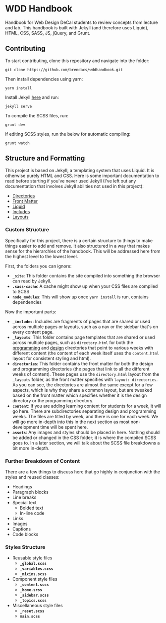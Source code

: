 # WDD Handbook

Handbook for Web Design DeCal students to review concepts from lecture and lab. This handbook is built with Jekyll (and therefore uses Liquid), HTML, CSS, SASS, JS, jQuery, and Grunt.

## Contributing

To start contributing, clone this repository and navigate into the folder:

```
git clone https://github.com/brendacs/wddhandbook.git
```

Then install dependencies using yarn:

```
yarn install
```

Install Jekyll [here](https://jekyllrb.com/) and run:

```
jekyll serve
```

To compile the SCSS files, run:

```
grunt dev
```

If editing SCSS styles, run the below for automatic compiling:

```
grunt watch
```

## Structure and Formatting

This project is based on Jekyll, a templating system that uses Liquid. It is otherwise purely HTML and CSS. Here is some important documentation to read before starting if you've never used Jekyll (I've left out any documentation that involves Jekyll abilities not used in this project):

* [Directories](https://jekyllrb.com/docs/structure/)
* [Front Matter](https://jekyllrb.com/docs/front-matter/)
* [Liquid](https://jekyllrb.com/docs/liquid/)
* [Includes](https://jekyllrb.com/docs/includes/)
* [Layouts](https://jekyllrb.com/docs/layouts/)

### Custom Structure

Specifically for this project, there is a certain structure to things to make things easier to add and remove. It also structured in a way that makes sense for the hierarchies of the handbook. This will be addressed here from the highest level to the lowest level.

First, the folders you can ignore:

* **`_site`**: This folder contains the site compiled into something the browser can read by Jekyll.
* **`.sass-cache`**: A cache might show up when your CSS files are compiled to SCSS
* **`node_modules`**: This will show up once `yarn install` is run, contains dependencies

Now the important parts:

* **`_includes`**: Includes are fragments of pages that are shared or used across multiple pages or layouts, such as a nav or the sidebar that's on every content page.
* **`_layouts`**: This folder contains page templates that are shared or used across multiple pages, such as `directory.html` for both the [programming](https://handbook.wdd.io/directories/programming.html) and [design](https://handbook.wdd.io/directories/design.html) directories that point to various weeks with different content (the content of each week itself uses the `content.html` layout for consistent styling and html).
* **`directories`**: This folder contains the front matter for both the design and programming directories (the pages that link to all the different weeks of content). These pages use the `directory.html` layout from the `_layouts` folder, as the front matter specifies with `layout: directories`. As you can see, the directories are almost the same except for a few aspects, which is why they share a common layout, but are tweaked based on the front matter which specifies whether it is the design directory or the programming directory.
* **`content`**: If you are adding learning content for students for a week, it will go here. There are subdirectories separating design and programming weeks. The files are titled by week, and there is one for each week. We will go more in-depth into this in the next section as most non-development time will be spent here.
* **`assets`**: Any images and styles should be placed in here. Nothing should be added or changed in the CSS folder; it is where the compiled SCSS goes to. In a later section, we will talk about the SCSS file breakdowns a bit more in-depth.

### Further Breakdown of Content

There are a few things to discuss here that go highly in conjunction with the styles and reused classes:

* Headings
* Paragraph blocks
* Line breaks
* Special text
  * Bolded text
  * In-line code
* Links
* Images
* Captions
* Code blocks

### Styles Structure

* Reusable style files
  * **`_global.scss`**
  * **`_variables.scss`**
  * **`_mixins.scss`**
* Component style files
    * **`_content.scss`**
    * **`_home.scss`**
    * **`_sidebar.scss`**
    * **`_topics.scss`**
* Miscellaneous style files
  * **`_reset.scss`**
  * **`main.scss`**
